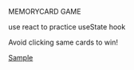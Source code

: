 MEMORYCARD GAME

use react to practice useState hook

Avoid clicking same cards to win!

[Sample](https://yoyutw.github.io/memory-card/)

